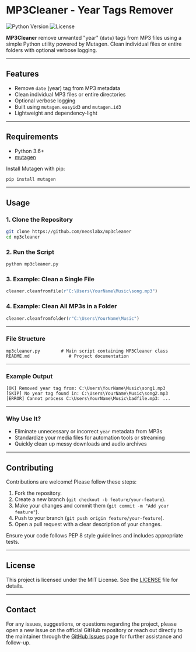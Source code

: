 # MP3Cleaner - Year Tags Remover

![Python Version](https://img.shields.io/badge/python-3.12%2B-blue)
![License](https://img.shields.io/badge/license-MIT-green)

**MP3Cleaner** remove unwanted "year" (`date`) tags from MP3 files using a simple Python utility powered by Mutagen. Clean individual files or entire folders with optional verbose logging.

* * *

## Features

- Remove `date` (year) tag from MP3 metadata
- Clean individual MP3 files or entire directories
- Optional verbose logging
- Built using `mutagen.easyid3` and `mutagen.id3`
- Lightweight and dependency-light

* * *

## Requirements

- Python 3.6+
- [mutagen](https://pypi.org/project/mutagen/)

Install Mutagen with pip:

```bash
pip install mutagen
````

* * *

## Usage

### 1. Clone the Repository

```bash
git clone https://github.com/neoslabx/mp3cleaner
cd mp3cleaner
```

### 2. Run the Script

```bash
python mp3cleaner.py
```

### 3. Example: Clean a Single File

```python
cleaner.cleanfromfile(r"C:\Users\YourName\Music\song.mp3")
```

### 4. Example: Clean All MP3s in a Folder

```python
cleaner.cleanfromfolder(r"C:\Users\YourName\Music")
```

* * *

### File Structure

```
mp3cleaner.py        # Main script containing MP3Cleaner class
README.md               # Project documentation
```

* * *

### Example Output

```text
[OK] Removed year tag from: C:\Users\YourName\Music\song1.mp3
[SKIP] No year tag found in: C:\Users\YourName\Music\song2.mp3
[ERROR] Cannot process C:\Users\YourName\Music\badfile.mp3: ...
```

* * *

### Why Use It?

* Eliminate unnecessary or incorrect `year` metadata from MP3s
* Standardize your media files for automation tools or streaming
* Quickly clean up messy downloads and audio archives

* * *

## Contributing

Contributions are welcome! Please follow these steps:

1. Fork the repository.
2. Create a new branch (`git checkout -b feature/your-feature`).
3. Make your changes and commit them (`git commit -m "Add your feature"`).
4. Push to your branch (`git push origin feature/your-feature`).
5. Open a pull request with a clear description of your changes.

Ensure your code follows PEP 8 style guidelines and includes appropriate tests.

* * *

## License

This project is licensed under the MIT License. See the [LICENSE](LICENSE) file for details.

* * *

## Contact

For any issues, suggestions, or questions regarding the project, please open a new issue on the official GitHub repository or reach out directly to the maintainer through the [GitHub Issues](issues) page for further assistance and follow-up.